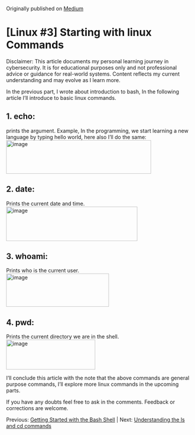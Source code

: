 Originally published on [Medium](https://medium.com/@aarya-sarfare/bash-2-starting-with-bash-commands-c4dd26d77415)

<h1>[Linux #3] Starting with linux Commands</h1>

Disclaimer: This article documents my personal learning journey in cybersecurity. It is for educational purposes only and not professional advice or guidance for real-world systems. Content reflects my current understanding and may evolve as I learn more.

In the previous part, I wrote about introduction to bash, In the following article I’ll introduce to basic linux commands.

<h2>1. echo:</h2> prints the argument. Example, In the programming, we start learning a new language by typing hello world, here also I’ll do the same:
<br>
<img width="392" height="91" alt="image" src="https://github.com/user-attachments/assets/1bcc37cc-5d62-4e9f-be95-7b598adddbcb" />

<h2>2. date:</h2> Prints the current date and time.
<br>
<img width="355" height="93" alt="image" src="https://github.com/user-attachments/assets/d7ffd4fc-4ca8-47ae-a437-554d10b47168" />

<h2>3. whoami:</h2> Prints who is the current user.
<br>
<img width="278" height="90" alt="image" src="https://github.com/user-attachments/assets/ad38479b-859f-4b8f-9b2a-efdb8c46d95e" />

<h2>4. pwd:</h2> Prints the current directory we are in the shell.
<br>
<img width="241" height="81" alt="image" src="https://github.com/user-attachments/assets/a74a527a-4e73-4094-9a4e-5f51b9889162" />

I’ll conclude this article with the note that the above commands are general purpose commands, I’ll explore more linux commands in the upcoming parts.

If you have any doubts feel free to ask in the comments. Feedback or corrections are welcome.

Previous: [Getting Started with the Bash Shell](https://github.com/aarya095/cyber-blog/blob/main/linux_series/%5BLinux%20%232%5D%20Understanding%20the%20Shell%20Environment.md) | Next: [Understanding the ls and cd commands](https://github.com/aarya095/cyber-blog/blob/main/linux_series/%5BLinux%20%234%5D%20Understanding%20the%20ls%20and%20cd%20commands.md)
